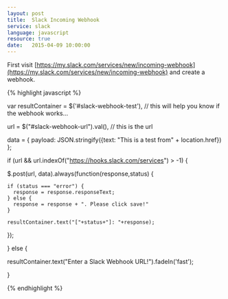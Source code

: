 ```yaml
---
layout: post
title:  Slack Incoming Webhook
service: slack
language: javascript
resource: true
date:   2015-04-09 10:00:00
---
```


First visit [https://my.slack.com/services/new/incoming-webhook](https://my.slack.com/services/new/incoming-webhook)
and create a webhook.

{% highlight javascript %}

var resultContainer = $('#slack-webhook-test'), // this will help you know if the webhook works...

  url = $("#slack-webhook-url").val(), // this is the url

  data = {
    payload: JSON.stringify({text: "This is a test from" + location.href})
  };

if (url && url.indexOf("https://hooks.slack.com/services") > -1) {

  $.post(url, data).always(function(response,status) {

    if (status === "error") {
      response = response.responseText;
    } else {
      response = response + ". Please click save!"
    }

    resultContainer.text("["+status+"]: "+response);
  });

} else {

  resultContainer.text("Enter a Slack Webhook URL!").fadeIn('fast');

}

{% endhighlight %}
